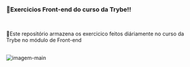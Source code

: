 <h3> 🔗️Exercicios Front-end do curso da Trybe!!</h3>
<br>
<p> 📌️Este repositório armazena os exercicico feitos diáriamente no curso da Trybe no módulo de Front-end</p>
<br>
<img src="https://c.tenor.com/CbWKthhbhEoAAAAC/insane-fast-typing-cat.gif" alt="imagem-main">
